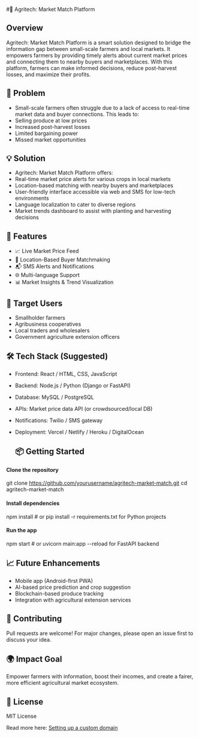 #🌾 Agritech: Market Match Platform

## Overview

Agritech: Market Match Platform is a smart solution designed to bridge the information gap between small-scale farmers and local markets. It empowers farmers by providing timely alerts about current market prices and connecting them to nearby buyers and marketplaces. With this platform, farmers can make informed decisions, reduce post-harvest losses, and maximize their profits.

## 🚜 Problem

- Small-scale farmers often struggle due to a lack of access to real-time market data and buyer connections. This leads to:
- Selling produce at low prices
- Increased post-harvest losses
- Limited bargaining power
- Missed market opportunities

## 💡 Solution
- Agritech: Market Match Platform offers:
- Real-time market price alerts for various crops in local markets
- Location-based matching with nearby buyers and marketplaces
- User-friendly interface accessible via web and SMS for low-tech environments
- Language localization to cater to diverse regions
- Market trends dashboard to assist with planting and harvesting decisions

## 🔧 Features
- 📈 Live Market Price Feed
- 📍 Location-Based Buyer Matchmaking
- 📬 SMS Alerts and Notifications
- 🌐 Multi-language Support
- 📊 Market Insights & Trend Visualization
  
## 👥 Target Users
- Smallholder farmers
- Agribusiness cooperatives
- Local traders and wholesalers
- Government agriculture extension officers

## 🛠 Tech Stack (Suggested)
- Frontend: React / HTML, CSS, JavaScript
- Backend: Node.js / Python (Django or FastAPI)
- Database: MySQL / PostgreSQL
- APIs: Market price data API (or crowdsourced/local DB)
- Notifications: Twilio / SMS gateway
- Deployment: Vercel / Netlify / Heroku / DigitalOcean

  ## 📦 Getting Started
#### Clone the repository
git clone https://github.com/yourusername/agritech-market-match.git
cd agritech-market-match

#### Install dependencies
npm install  # or pip install -r requirements.txt for Python projects

#### Run the app
npm start  # or uvicorn main:app --reload for FastAPI backend

## 📈 Future Enhancements
- Mobile app (Android-first PWA)
- AI-based price prediction and crop suggestion
- Blockchain-based produce tracking
- Integration with agricultural extension services


## 🤝 Contributing
Pull requests are welcome! For major changes, please open an issue first to discuss your idea.

## 🌍 Impact Goal
Empower farmers with information, boost their incomes, and create a fairer, more efficient agricultural market ecosystem.

## 📄 License
MIT License








Read more here: [Setting up a custom domain](https://docs.lovable.dev/tips-tricks/custom-domain#step-by-step-guide)
